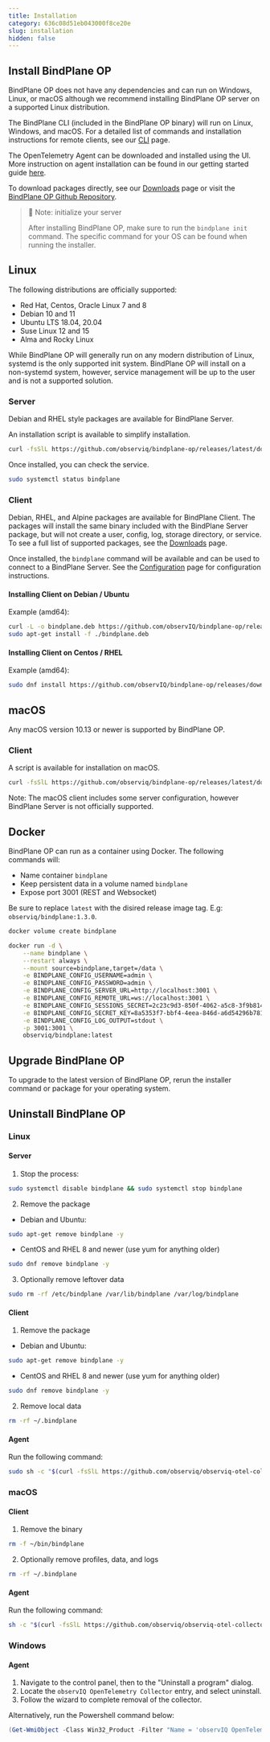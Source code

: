 ```yaml
---
title: Installation
category: 636c08d51eb043000f8ce20e
slug: installation
hidden: false
---
```

## Install BindPlane OP

BindPlane OP does not have any dependencies and can run on Windows, Linux, or macOS although we recommend installing BindPlane OP server on a supported Linux distribution.

The BindPlane CLI (included in the BindPlane OP binary) will run on Linux, Windows, and macOS. For a detailed list of commands and installation instructions for remote clients, see our [CLI](doc:cli) page.

The OpenTelemetry Agent can be downloaded and installed using the UI. More instruction on agent installation can be found in our getting started guide [here](https://bindplaneop.readme.io/docs/getting-started#step-3-install-an-agent).

To download packages directly, see our [Downloads](doc:downloads) page or visit the [BindPlane OP Github Repository](https://github.com/observIQ/bindplane-op).

> 📘 Note: initialize your server
> 
> After installing BindPlane OP, make sure to run the `bindplane init` command. The specific command for your OS can be found when running the installer.

## Linux

The following distributions are officially supported:

- Red Hat, Centos, Oracle Linux 7 and 8
- Debian 10 and 11
- Ubuntu LTS 18.04, 20.04
- Suse Linux 12 and 15
- Alma and Rocky Linux

While BindPlane OP will generally run on any modern distribution of Linux, systemd is the only supported init system. BindPlane OP will install on a non-systemd system, however, service management will be up to the user and is not a supported solution.

### Server

Debian and RHEL style packages are available for BindPlane Server.

An installation script is available to simplify installation.

```bash
curl -fsSlL https://github.com/observiq/bindplane-op/releases/latest/download/install-linux.sh | bash -s --
```



Once installed, you can check the service.

```bash
sudo systemctl status bindplane
```



### Client

Debian, RHEL, and Alpine packages are available for BindPlane Client. The packages will install the same binary included with the BindPlane Server package, but will not create a user, config, log, storage directory, or service. To see a full list of supported packages, see the [Downloads](doc:downloads) page.

Once installed, the `bindplane` command will be available and can be used to connect to a BindPlane Server. See the [Configuration](doc:configuration) page for configuration instructions.

#### Installing Client on Debian / Ubuntu

Example (amd64):

```bash
curl -L -o bindplane.deb https://github.com/observIQ/bindplane-op/releases/download/v1.0.1/bindplanectl_1.0.1_linux_amd64.deb
sudo apt-get install -f ./bindplane.deb
```



#### Installing Client on Centos / RHEL

Example (amd64):

```bash
sudo dnf install https://github.com/observIQ/bindplane-op/releases/download/v1.0.1/bindplanectl_1.0.1_linux_amd64.rpm
```



## macOS

Any macOS version 10.13 or newer is supported by BindPlane OP.

### Client

A script is available for installation on macOS.

```bash
curl -fsSlL https://github.com/observiq/bindplane-op/releases/latest/download/install-macos.sh | bash -s --
```



Note: The macOS client includes some server configuration, however BindPlane Server is not officially supported.

## Docker

BindPlane OP can run as a container using Docker. The following commands will:

- Name container `bindplane`
- Keep persistent data in a volume named `bindplane`
- Expose port 3001 (REST and Websocket)

Be sure to replace `latest` with the disired release image tag. E.g: `observiq/bindplane:1.3.0`.

```bash
docker volume create bindplane

docker run -d \
    --name bindplane \
    --restart always \
    --mount source=bindplane,target=/data \
    -e BINDPLANE_CONFIG_USERNAME=admin \
    -e BINDPLANE_CONFIG_PASSWORD=admin \
    -e BINDPLANE_CONFIG_SERVER_URL=http://localhost:3001 \
    -e BINDPLANE_CONFIG_REMOTE_URL=ws://localhost:3001 \
    -e BINDPLANE_CONFIG_SESSIONS_SECRET=2c23c9d3-850f-4062-a5c8-3f9b814ae144 \
    -e BINDPLANE_CONFIG_SECRET_KEY=8a5353f7-bbf4-4eea-846d-a6d54296b781 \
    -e BINDPLANE_CONFIG_LOG_OUTPUT=stdout \
    -p 3001:3001 \
    observiq/bindplane:latest
```



## Upgrade BindPlane OP

To upgrade to the latest version of BindPlane OP, rerun the installer command or package for your operating system.

## Uninstall BindPlane OP

### Linux

#### Server

1. Stop the process:

```bash
sudo systemctl disable bindplane && sudo systemctl stop bindplane
```



2. Remove the package

- Debian and Ubuntu:

```bash
sudo apt-get remove bindplane -y
```



- CentOS and RHEL 8 and newer (use yum for anything older)

```bash
sudo dnf remove bindplane -y
```



3. Optionally remove leftover data

```bash
sudo rm -rf /etc/bindplane /var/lib/bindplane /var/log/bindplane
```



#### Client

1. Remove the package

- Debian and Ubuntu:

```bash
sudo apt-get remove bindplane -y
```



- CentOS and RHEL 8 and newer (use yum for anything older)

```bash
sudo dnf remove bindplane -y
```



2. Remove local data

```bash
rm -rf ~/.bindplane
```



#### Agent

Run the following command:

```bash
sudo sh -c "$(curl -fsSlL https://github.com/observiq/observiq-otel-collector/releases/latest/download/install_unix.sh)" install_unix.sh -r
```



### macOS

#### Client

1. Remove the binary

```bash
rm -f ~/bin/bindplane
```



2. Optionally remove profiles, data, and logs

```bash
rm -rf ~/.bindplane
```



#### Agent

Run the following command:

```bash
sh -c "$(curl -fsSlL https://github.com/observiq/observiq-otel-collector/releases/latest/download/install_macos.sh)" install_macos.sh -r
```



### Windows

#### Agent

1. Navigate to the control panel, then to the "Uninstall a program" dialog.
2. Locate the `observIQ OpenTelemetry Collector` entry, and select uninstall.
3. Follow the wizard to complete removal of the collector.

Alternatively, run the Powershell command below:

```powershell
(Get-WmiObject -Class Win32_Product -Filter "Name = 'observIQ OpenTelemetry Collector'").Uninstall()
```
